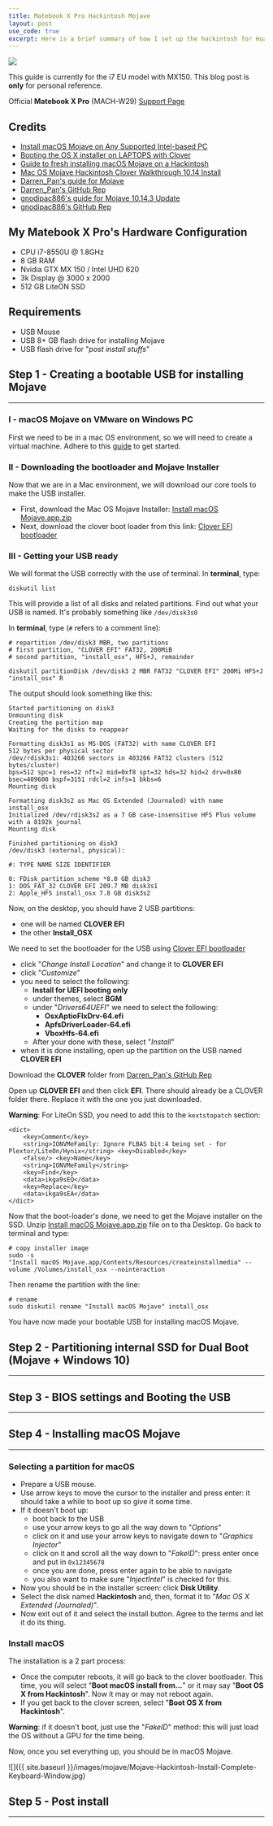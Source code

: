 ```yaml
---
title: Matebook X Pro Hackintosh Mojave
layout: post
use_code: true
excerpt: Here is a brief summary of how I set up the hackintosh for Huawei Matebook X Pro.
---
```


<div class="row content-row">
	<div class="col-4 col-sm-2">
		<img src="{{ site.baseurl }}/images/mojave/matebook-x-pro-grey-resized.png">
	</div>
	<div class="col-4 col-sm-8">
		<p>This guide is currently for the i7 EU model with MX150. This blog post is <b>only</b> for personal reference.</p>
		<p>Official <b>Matebook X Pro</b> (MACH-W29) <a href="https://consumer.huawei.com/it/support/laptops/matebook-x-pro/">Support Page</a></p>
	</div>
</div>

## Credits

*   [Install macOS Mojave on Any Supported Intel-based PC](https://www.tonymacx86.com/threads/unibeast-install-macos-mojave-on-any-supported-intel-based-pc.259381/)
*   [Booting the OS X installer on LAPTOPS with Clover](https://www.tonymacx86.com/threads/guide-booting-the-os-x-installer-on-laptops-with-clover.148093/)
*   [Guide to fresh installing macOS Mojave on a Hackintosh](https://hackintosher.com/guides/guide-to-fresh-installing-macos-mojave-on-a-hackintosh-10-14/)
*   [Mac OS Mojave Hackintosh Clover Walkthrough 10.14 Install](https://hackintosher.com/guides/mac-os-mojave-hackintosh-clover-walkthrough-10-14-install/)
*   [Darren_Pan's guide for Mojave](https://www.reddit.com/r/MatebookXPro/comments/9zhlyr/matebook_x_pro_hackintosh_guide_thanksgiving/?sort=new)
*   [Darren_Pan's GitHub Rep](https://github.com/Darrenpan20/Matebook-X-Pro-Mojave-hackintosh-)
*   [gnodipac886's guide for Mojave 10.14.3 Update](https://www.reddit.com/r/MatebookXPro/comments/am046y/its_february_bois_hackintosh_feb_update/)
*   [gnodipac886's GitHub Rep](https://github.com/gnodipac886/MatebookXPro-hackintosh)

## My Matebook X Pro's Hardware Configuration

*   CPU i7-8550U @ 1.8GHz
*   8 GB RAM
*   Nvidia GTX MX 150 / Intel UHD 620
*   3k Display @ 3000 x 2000
*   512 GB LiteON SSD

## Requirements

*   USB Mouse
*   USB 8+ GB flash drive for installing Mojave
*   USB flash drive for "_post install stuffs_"

## Step 1 - Creating a bootable USB for installing Mojave

* * *

### I - macOS Mojave on VMware on Windows PC

First we need to be in a mac OS environment, so we will need to create a virtual machine. Adhere to this [guide](https://techsviewer.com/install-macos-mojave-vmware-windows/) to get started.

### II - Downloading the bootloader and Mojave Installer

Now that we are in a Mac environment, we will download our core tools to make the USB installer.
*   First, download the Mac OS Mojave Installer: [Install macOS Mojave.app.zip](https://drive.google.com/open?id=1leeIszys4k_njCghWbVebzzMvNfYvhC1)
*   Next, download the clover boot loader from this link: [Clover EFI bootloader](https://sourceforge.net/projects/cloverefiboot/)

### III - Getting your USB ready

We will format the USB correctly with the use of terminal. In **terminal**, type:

```
diskutil list
```

This will provide a list of all disks and related partitions. Find out what your USB is named. It's probably something like `/dev/disk3s0`

In **terminal**, type (`#` refers to a comment line):

```
# repartition /dev/disk3 MBR, two partitions
# first partition, "CLOVER EFI" FAT32, 200MiB
# second partition, "install_osx", HFS+J, remainder

diskutil partitionDisk /dev/disk3 2 MBR FAT32 "CLOVER EFI" 200Mi HFS+J "install_osx" R
```
The output should look something like this:

```
Started partitioning on disk3
Unmounting disk
Creating the partition map
Waiting for the disks to reappear

Formatting disk3s1 as MS-DOS (FAT32) with name CLOVER EFI
512 bytes per physical sector
/dev/rdisk3s1: 403266 sectors in 403266 FAT32 clusters (512 bytes/cluster)
bps=512 spc=1 res=32 nft=2 mid=0xf8 spt=32 hds=32 hid=2 drv=0x80 bsec=409600 bspf=3151 rdcl=2 infs=1 bkbs=6
Mounting disk

Formatting disk3s2 as Mac OS Extended (Journaled) with name install_osx
Initialized /dev/rdisk3s2 as a 7 GB case-insensitive HFS Plus volume with a 8192k journal
Mounting disk

Finished partitioning on disk3
/dev/disk3 (external, physical):

#: TYPE NAME SIZE IDENTIFIER

0: FDisk_partition_scheme *8.0 GB disk3
1: DOS_FAT_32 CLOVER EFI 209.7 MB disk3s1
2: Apple_HFS install_osx 7.8 GB disk3s2
```
Now, on the desktop, you should have 2 USB partitions:
*   one will be named **CLOVER EFI**
*   the other **Install_OSX**

We need to set the bootloader for the USB using [Clover EFI bootloader](https://sourceforge.net/projects/cloverefiboot/)
- click "_Change Install Location_" and change it to **CLOVER EFI**
- click "_Customize_"
- you need to select the following:
  - **Install for UEFI booting only**
  - under themes, select **BGM**
  - under "_Drivers64UEFI_" we need to select the following:
    - **OsxAptioFIxDrv-64.efi**
	- **ApfsDriverLoader-64.efi**
	- **VboxHfs-64.efi**
  - After your done with these, select "_Install_"
- when it is done installing, open up the partition on the USB named **CLOVER EFI**

Download the **CLOVER** folder from [Darren_Pan's GitHub Rep](https://github.com/Darrenpan20/Matebook-X-Pro-Mojave-hackintosh-)

Open up **CLOVER EFI** and then click **EFI**. There should already be a CLOVER folder there. Replace it with the one you just downloaded.

**Warning**: For LiteOn SSD, you need to add this to the `kextstopatch` section:

```
<dict>
	<key>Comment</key>
	<string>IONVMeFamily: Ignore FLBAS bit:4 being set - for Plextor/LiteOn/Hynix</string> <key>Disabled</key>
	<false/> <key>Name</key>
	<string>IONVMeFamily</string>
	<key>Find</key>
	<data>ikga9sEQ</data>
	<key>Replace</key>
	<data>ikga9sEA</data>
</dict>
```
Now that the boot-loader's done, we need to get the Mojave installer on the SSD.
Unzip [Install macOS Mojave.app.zip](https://drive.google.com/open?id=1leeIszys4k_njCghWbVebzzMvNfYvhC1) file on to tha Desktop.
Go back to terminal and type:

```
# copy installer image
sudo -s
"Install macOS Mojave.app/Contents/Resources/createinstallmedia" --volume /Volumes/install_osx --nointeraction
```

Then rename the partition with the line:

```
# rename
sudo diskutil rename "Install macOS Mojave" install_osx
```

You have now made your bootable USB for installing macOS Mojave.

## Step 2 - Partitioning internal SSD for Dual Boot (Mojave + Windows 10)

* * *

## Step 3 - BIOS settings and Booting the USB

* * *

## Step 4 - Installing macOS Mojave

* * *

### Selecting a partition for macOS

- Prepare a USB mouse.
- Use arrow keys to move the cursor to the installer and press enter: it should take a while to boot up so give it some time.
- If it doesn't boot up:
  - boot back to the USB
  - use your arrow keys to go all the way down to "_Options_"
  - click on it and use your arrow keys to navigate down to "_Graphics Injector_"
  - click on it and scroll all the way down to "_FakeID_": press enter once and put in `0x12345678`
  - once you are done, press enter again to be able to navigate
  - you also want to make sure "_InjectIntel_" is checked for this.
- Now you should be in the installer screen: click **Disk Utility**.
- Select the disk named **Hackintosh** and, then, format it to "_Mac OS X Extended (Journaled)_".
- Now exit out of it and select the install button. Agree to the terms and let it do its thing.

### Install macOS

The installation is a 2 part process:
- Once the computer reboots, it will go back to the clover bootloader. This time, you will select "**Boot macOS install from...**" or it may say "**Boot OS X from Hackintosh**". Now it may or may not reboot again.
- If you get back to the clover screen, select "**Boot OS X from Hackintosh**".

**Warning**: if it doesn't boot, just use the "_FakeID_" method: this will just load the OS without a GPU for the time being.

Now, once you set everything up, you should be in macOS Mojave.

![]({{ site.baseurl }}/images/mojave/Mojave-Hackintosh-Install-Complete-Keyboard-Window.jpg)

## Step 5 - Post install 

* * *
